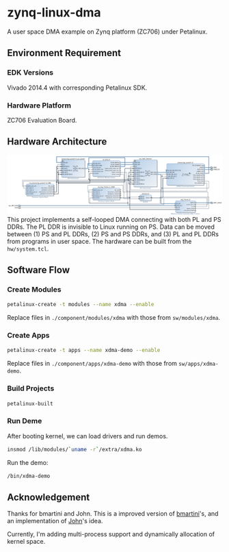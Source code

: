 # zynq-linux-dma
A user space DMA example on Zynq platform (ZC706) under Petalinux.
## Environment Requirement
### EDK Versions
Vivado 2014.4 with corresponding Petalinux SDK.
### Hardware Platform
ZC706 Evaluation Board. 
## Hardware Architecture 
![HW architecture](archive/architecture.png)
This project implements a self-looped DMA connecting with both PL and PS DDRs. The PL DDR is invisible to Linux running on PS. Data can be moved between (1) PS and PL DDRs, (2) PS and PS DDRs, and (3) PL and PL DDRs from programs in user space. The hardware can be built from the `hw/system.tcl`.
## Software Flow
### Create Modules
``` bash
petalinux-create -t modules --name xdma --enable
```
Replace files in `./component/modules/xdma` with those from `sw/modules/xdma`.
### Create Apps
``` bash
petalinux-create -t apps --name xdma-demo --enable
```
Replace files in `./component/apps/xdma-demo` with those from `sw/apps/xdma-demo`.
### Build Projects
``` bash
petalinux-built
```
### Run Deme
After booting kernel, we can load drivers and run demos.

``` bash
insmod /lib/modules/`uname -r`/extra/xdma.ko
```
Run the demo:

``` bash
/bin/xdma-demo
```
## Acknowledgement
Thanks for bmartini and John. This is a improved version of [bmartini](https://github.com/bmartini/zynq-xdma)'s, and an implementation of [John](http://forums.xilinx.com/t5/Embedded-Linux/AXI-DMA-with-Zynq-Running-Linux/m-p/522755#M10649)'s idea. 

Currently, I'm adding multi-process support and dynamically allocation of kernel space.